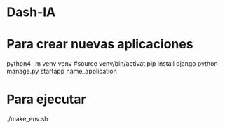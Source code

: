 # Dash-IA


# Para crear nuevas aplicaciones

python4 -m venv venv
#source venv/bin/activat
pip install django
python manage.py startapp name_application

# Para ejecutar

./make_env.sh  